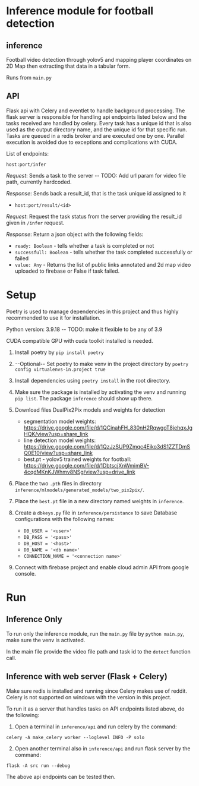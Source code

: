 # Inference module for football detection

## inference

Football video detection through yolov5 and mapping player coordinates on 2D Map then extracting that data in a tabular form.

Runs from `main.py`

## API

Flask api with Celery and eventlet to handle background processing. The flask server is responsible for handling api endpoints listed below and the tasks received are handled by celery. Every task has a unique id that is also used as the output directory name, and the unique id for that specific run. Tasks are queued in a redis broker and are executed one by one. Parallel execution is avoided due to exceptions and complications with CUDA.

List of endpoints:

 `host:port/infer` 

_Request_: Sends a task to the server -- TODO: Add url param for video file path, currently hardcoded.

_Response_: Sends back a result_id, that is the task unique id assigned to it

- `host:port/result/<id>`

_Request_: Request the task status from the server providing the result_id given in `/infer` request.

_Response_: Return a json object with the following fields:
- `ready: Boolean` - tells whether a task is completed or not
- `successfull: Boolean` - tells whether the task completed successfully or failed
- `value: Any` - Returns the list of public links annotated and 2d map video uploaded to firebase or False if task failed.


# Setup

Poetry is used to manage dependencies in this project and thus highly recommended to use it for installation.

Python version: 3.9.18 -- TODO: make it flexible to be any of 3.9

CUDA compatible GPU with cuda toolkit installed is needed.

1. Install poetry by `pip install poetry`

2. --Optional-- Set poetry to make venv in the project directory by `poetry config virtualenvs-in.project true`

3. Install dependencies using `poetry install` in the root directory.

4. Make sure the package is installed by activating the venv and running `pip list`. The package `inference` should show up there.

5. Download files DualPix2Pix models and weights for detection 
      - segmentation model weights: https://drive.google.com/file/d/1QCinahFH_830nH2RqwgoT8jehqxJgHQK/view?usp=share_link
      - line detection model weights: https://drive.google.com/file/d/1QzJzSUP9Zmqc4Eiko3dS1ZZTDmSQ0E10/view?usp=share_link
      - best.pt - yolov5 trained weights for football: https://drive.google.com/file/d/1DbtscjXnWmimBV-4cqdMKnKJWhmv8NSg/view?usp=drive_link

6. Place the two `.pth` files in directory `inference/mlmodels/generated_models/two_pix2pix/`.

7. Place the `best.pt` file in a new directory named weights in `inference`.

8. Create a `dbkeys.py` file in `inference/persistance` to save Database configurations with the following names:
      - `DB_USER = '<user>'`
      - `DB_PASS = '<pass>'`
      - `DB_HOST = '<host>'`
      - `DB_NAME = '<db name>'`
      - `CONNECTION_NAME = '<connection name>'`

9. Connect with firebase project and enable cloud admin API from google console.

# Run

## Inference Only

To run only the inference module, run the `main.py` file by `python main.py`, make sure the venv is activated.

In the main file provide the video file path and task id to the `detect` function call.

## Inference with web server (Flask + Celery)

Make sure redis is installed and running since Celery makes use of reddit. Celery is not supported on windows with the version in this project.

To run it as a server that handles tasks on API endpoints listed above, do the following:

1. Open a terminal in `inference/api` and run celery by the command:
```
celery -A make_celery worker --loglevel INFO -P solo
```

2. Open another terminal also in `inference/api` and run flask server by the command:
```
flask -A src run --debug
```

The above api endpoints can be tested then.
